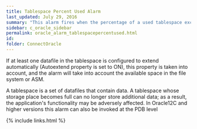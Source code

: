 ```yaml
---
title: ﻿Tablespace Percent Used Alarm
last_updated: July 29, 2016
summary: "This alarm fires when the percentage of a used tablespace exceeds a predefined threshold."
sidebar: c_oracle_sidebar
permalink: oracle_alarm_tablespacepercentused.html
id:
folder: ConnectOracle
---
```



If at least one datafile in the tablespace is configured to extend automatically (Autoextend property is set to ON), this property is taken into account, and the alarm will take into account the available space in the file system or ASM.

A tablespace is a set of datafiles that contain data. A tablespace whose storage place becomes full can no longer store additional data; as a result, the application's functionality may be adversely affected. In Oracle12C and higher versions this alarm can also be invoked at the PDB level

{% include links.html %}

